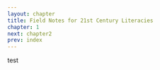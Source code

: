 ```yaml
---
layout: chapter
title: Field Notes for 21st Century Literacies
chapter: 1
next: chapter2
prev: index
---
```


test
